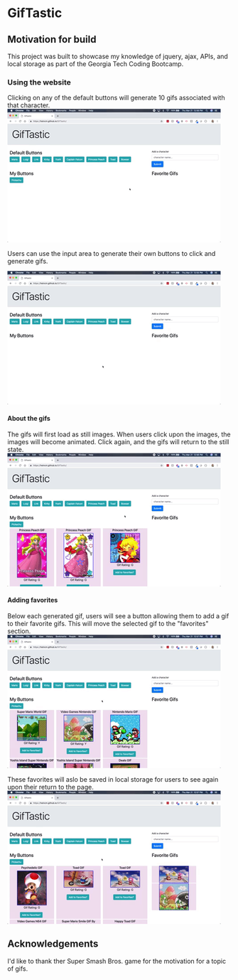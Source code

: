 # GifTastic

## Motivation for build
This project was built to showcase my knowledge of jquery, ajax, APIs, and local storage as part of the Georgia Tech Coding Bootcamp.

### Using the website
 Clicking on any of the default buttons will generate 10 gifs associated with that character. 
![click_button](assets/Images/click_button.gif)


Users can use the input area to generate their own buttons to click and generate gifs. 

![add_button](assets/Images/add_button.gif)


#### About the gifs
The gifs will first load as still images. When users click upon the images, the images will become animated. Click again, and the gifs will return to the still state. 
![animate](assets/Images/animate.gif)


#### Adding favorites
Below each generated gif, users will see a button allowing them to add a gif to their favorite gifs. This will move the selected gif to the "favorites" section. 
![add_favorite](assets/Images/add_favorite.gif)


These favorites will aslo be saved in local storage for users to see again upon their return to the page. 
![local_storage](assets/Images/local_storage.gif)

## Acknowledgements
I'd like to thank ther Super Smash Bros. game for the motivation for a topic of gifs. 
